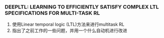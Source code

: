 ### DEEPLTL: LEARNING TO EFFICIENTLY SATISFY COMPLEX LTL SPECIFICATIONS FOR MULTI-TASK RL
1. 使用Linear temporal logic (LTL)方法来进行multitask RL
2. 指出了之前工作的一些问题，并用一个什么自动机进行改进